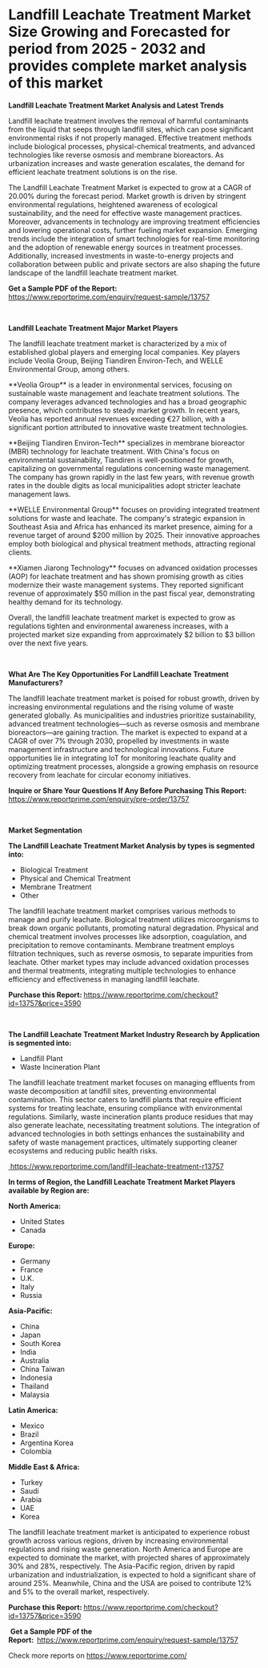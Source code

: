 <p><h1>Landfill Leachate Treatment Market Size Growing and Forecasted for period from 2025 - 2032 and provides complete market analysis of this market</h1></p><p><strong>Landfill Leachate Treatment Market Analysis and Latest Trends</strong></p>
<p><p>Landfill leachate treatment involves the removal of harmful contaminants from the liquid that seeps through landfill sites, which can pose significant environmental risks if not properly managed. Effective treatment methods include biological processes, physical-chemical treatments, and advanced technologies like reverse osmosis and membrane bioreactors. As urbanization increases and waste generation escalates, the demand for efficient leachate treatment solutions is on the rise.</p><p>The Landfill Leachate Treatment Market is expected to grow at a CAGR of 20.00% during the forecast period. Market growth is driven by stringent environmental regulations, heightened awareness of ecological sustainability, and the need for effective waste management practices. Moreover, advancements in technology are improving treatment efficiencies and lowering operational costs, further fueling market expansion. Emerging trends include the integration of smart technologies for real-time monitoring and the adoption of renewable energy sources in treatment processes. Additionally, increased investments in waste-to-energy projects and collaboration between public and private sectors are also shaping the future landscape of the landfill leachate treatment market.</p></p>
<p><strong>Get a Sample PDF of the Report:&nbsp;</strong> <a href="https://www.reportprime.com/enquiry/request-sample/13757?utm_campaign=3546&utm_medium=2&utm_source=Github&utm_content=ia&utm_term=20032025&utm_id=landfill-leachate-treatment">https://www.reportprime.com/enquiry/request-sample/13757</a></p>
<p>&nbsp;</p>
<p><strong>Landfill Leachate Treatment Major Market Players</strong></p>
<p><p>The landfill leachate treatment market is characterized by a mix of established global players and emerging local companies. Key players include Veolia Group, Beijing Tiandiren Environ-Tech, and WELLE Environmental Group, among others.</p><p>**Veolia Group** is a leader in environmental services, focusing on sustainable waste management and leachate treatment solutions. The company leverages advanced technologies and has a broad geographic presence, which contributes to steady market growth. In recent years, Veolia has reported annual revenues exceeding €27 billion, with a significant portion attributed to innovative waste treatment technologies.</p><p>**Beijing Tiandiren Environ-Tech** specializes in membrane bioreactor (MBR) technology for leachate treatment. With China's focus on environmental sustainability, Tiandiren is well-positioned for growth, capitalizing on governmental regulations concerning waste management. The company has grown rapidly in the last few years, with revenue growth rates in the double digits as local municipalities adopt stricter leachate management laws.</p><p>**WELLE Environmental Group** focuses on providing integrated treatment solutions for waste and leachate. The company's strategic expansion in Southeast Asia and Africa has enhanced its market presence, aiming for a revenue target of around $200 million by 2025. Their innovative approaches employ both biological and physical treatment methods, attracting regional clients.</p><p>**Xiamen Jiarong Technology** focuses on advanced oxidation processes (AOP) for leachate treatment and has shown promising growth as cities modernize their waste management systems. They reported significant revenue of approximately $50 million in the past fiscal year, demonstrating healthy demand for its technology.</p><p>Overall, the landfill leachate treatment market is expected to grow as regulations tighten and environmental awareness increases, with a projected market size expanding from approximately $2 billion to $3 billion over the next five years.</p></p>
<p>&nbsp;</p>
<p><strong>What Are The Key Opportunities For Landfill Leachate Treatment Manufacturers?</strong></p>
<p><p>The landfill leachate treatment market is poised for robust growth, driven by increasing environmental regulations and the rising volume of waste generated globally. As municipalities and industries prioritize sustainability, advanced treatment technologies—such as reverse osmosis and membrane bioreactors—are gaining traction. The market is expected to expand at a CAGR of over 7% through 2030, propelled by investments in waste management infrastructure and technological innovations. Future opportunities lie in integrating IoT for monitoring leachate quality and optimizing treatment processes, alongside a growing emphasis on resource recovery from leachate for circular economy initiatives.</p></p>
<p><strong>Inquire or Share Your Questions If Any Before Purchasing This Report:</strong> <a href="https://www.reportprime.com/enquiry/pre-order/13757?utm_campaign=3546&utm_medium=2&utm_source=Github&utm_content=ia&utm_term=20032025&utm_id=landfill-leachate-treatment">https://www.reportprime.com/enquiry/pre-order/13757</a></p>
<p>&nbsp;</p>
<p><strong>Market Segmentation</strong></p>
<p><strong>The Landfill Leachate Treatment Market Analysis by types is segmented into:</strong></p>
<p><ul><li>Biological Treatment</li><li>Physical and Chemical Treatment</li><li>Membrane Treatment</li><li>Other</li></ul></p>
<p><p>The landfill leachate treatment market comprises various methods to manage and purify leachate. Biological treatment utilizes microorganisms to break down organic pollutants, promoting natural degradation. Physical and chemical treatment involves processes like adsorption, coagulation, and precipitation to remove contaminants. Membrane treatment employs filtration techniques, such as reverse osmosis, to separate impurities from leachate. Other market types may include advanced oxidation processes and thermal treatments, integrating multiple technologies to enhance efficiency and effectiveness in managing landfill leachate.</p></p>
<p><strong>Purchase this Report:&nbsp;</strong><a href="https://www.reportprime.com/checkout?id=13757&price=3590&utm_campaign=3546&utm_medium=2&utm_source=Github&utm_content=ia&utm_term=20032025&utm_id=landfill-leachate-treatment">https://www.reportprime.com/checkout?id=13757&price=3590</a></p>
<p>&nbsp;</p>
<p><strong>The Landfill Leachate Treatment Market Industry Research by Application is segmented into:</strong></p>
<p><ul><li>Landfill Plant</li><li>Waste Incineration Plant</li></ul></p>
<p><p>The landfill leachate treatment market focuses on managing effluents from waste decomposition at landfill sites, preventing environmental contamination. This sector caters to landfill plants that require efficient systems for treating leachate, ensuring compliance with environmental regulations. Similarly, waste incineration plants produce residues that may also generate leachate, necessitating treatment solutions. The integration of advanced technologies in both settings enhances the sustainability and safety of waste management practices, ultimately supporting cleaner ecosystems and reducing public health risks.</p></p>
<p><a href="https://www.reportprime.com/landfill-leachate-treatment-r13757?utm_campaign=3546&utm_medium=2&utm_source=Github&utm_content=ia&utm_term=20032025&utm_id=landfill-leachate-treatment">&nbsp;https://www.reportprime.com/landfill-leachate-treatment-r13757</a></p>
<p><strong>In terms of Region, the Landfill Leachate Treatment Market Players available by Region are:</strong></p>
<p>
    <p> <strong> North America: </strong>
        <ul>
            <li>United States</li>
            <li>Canada</li>
        </ul>
        </p> 
    <p> <strong> Europe: </strong>
        <ul>
            <li>Germany</li>
            <li>France</li>
            <li>U.K.</li>
            <li>Italy</li>
            <li>Russia</li>
        </ul>
        </p> 
    <p> <strong> Asia-Pacific: </strong>
        <ul>
            <li>China</li>
            <li>Japan</li>
            <li>South Korea</li>
            <li>India</li>
            <li>Australia</li>
            <li>China Taiwan</li>
            <li>Indonesia</li>
            <li>Thailand</li>
            <li>Malaysia</li>
        </ul>
        </p> 
    <p> <strong> Latin America: </strong>
        <ul>
            <li>Mexico</li>
            <li>Brazil</li>
            <li>Argentina Korea</li>
            <li>Colombia</li>
        </ul>
        </p> 
    <p> <strong> Middle East & Africa: </strong>
        <ul>
            <li>Turkey</li>
            <li>Saudi</li>
            <li>Arabia</li>
            <li>UAE</li>
            <li>Korea</li>
        </ul>
    </p>
    </p>
<p><p>The landfill leachate treatment market is anticipated to experience robust growth across various regions, driven by increasing environmental regulations and rising waste generation. North America and Europe are expected to dominate the market, with projected shares of approximately 30% and 28%, respectively. The Asia-Pacific region, driven by rapid urbanization and industrialization, is expected to hold a significant share of around 25%. Meanwhile, China and the USA are poised to contribute 12% and 5% to the overall market, respectively.</p></p>
<p><strong>Purchase this Report: </strong><a href="https://www.reportprime.com/checkout?id=13757&price=3590&utm_campaign=3546&utm_medium=2&utm_source=Github&utm_content=ia&utm_term=20032025&utm_id=landfill-leachate-treatment">https://www.reportprime.com/checkout?id=13757&price=3590</a></p>
<p>&nbsp;<strong>Get a Sample PDF of the Report:&nbsp;&nbsp;</strong><a href="https://www.reportprime.com/enquiry/request-sample/13757?utm_campaign=3546&utm_medium=2&utm_source=Github&utm_content=ia&utm_term=20032025&utm_id=landfill-leachate-treatment">https://www.reportprime.com/enquiry/request-sample/13757</a></p>
<p><strong></strong></p>
<p>Check more reports on <a href="https://www.reportprime.com/?utm_campaign=3546&utm_medium=2&utm_source=Github&utm_content=ia&utm_term=20032025&utm_id=landfill-leachate-treatment">https://www.reportprime.com/</a></p>